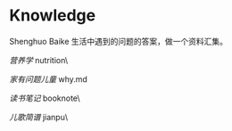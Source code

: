 # Knowledge
Shenghuo Baike
生活中遇到的问题的答案，做一个资料汇集。

*营养学* nutrition\

*家有问题儿童* why.md

*读书笔记* booknote\

*儿歌简谱* jianpu\